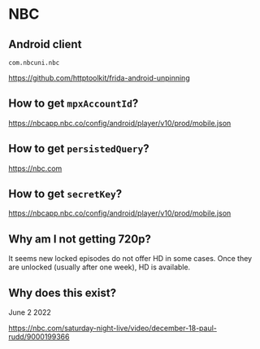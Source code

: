 # NBC

## Android client

~~~
com.nbcuni.nbc
~~~

https://github.com/httptoolkit/frida-android-unpinning

## How to get `mpxAccountId`?

https://nbcapp.nbc.co/config/android/player/v10/prod/mobile.json

## How to get `persistedQuery`?

https://nbc.com

## How to get `secretKey`?

https://nbcapp.nbc.co/config/android/player/v10/prod/mobile.json

## Why am I not getting 720p?

It seems new locked episodes do not offer HD in some cases. Once they are
unlocked (usually after one week), HD is available.

## Why does this exist?

June 2 2022

https://nbc.com/saturday-night-live/video/december-18-paul-rudd/9000199366
